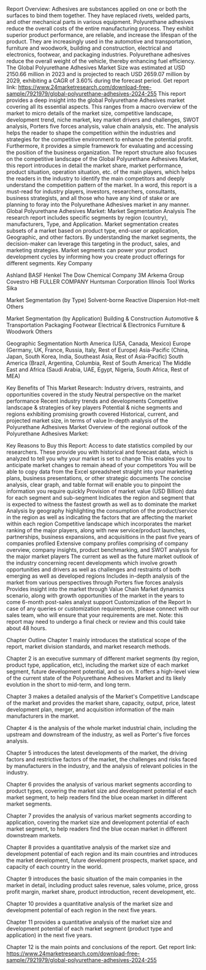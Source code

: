 Report Overview:
Adhesives are substances applied on one or both the surfaces to bind them together. They have replaced rivets, welded parts, and other mechanical parts in various equipment. Polyurethane adhesives reduce the overall costs of the entire manufacturing process. They exhibit superior product performance, are reliable, and increase the lifespan of the product. They are increasingly used in the automotive and transportation, furniture and woodwork, building and construction, electrical and electronics, footwear, and packaging industries. Polyurethane adhesives reduce the overall weight of the vehicle, thereby enhancing fuel efficiency.
The Global Polyurethane Adhesives Market Size was estimated at USD 2150.66 million in 2023 and is projected to reach USD 2659.07 million by 2029, exhibiting a CAGR of 3.60% during the forecast period.
Get report link:   https://www.24marketresearch.com/download-free-sample/7921979/global-polyurethane-adhesives-2024-255
This report provides a deep insight into the global Polyurethane Adhesives market covering all its essential aspects. This ranges from a macro overview of the market to micro details of the market size, competitive landscape, development trend, niche market, key market drivers and challenges, SWOT analysis, Porters five forces analysis, value chain analysis, etc.
The analysis helps the reader to shape the competition within the industries and strategies for the competitive environment to enhance the potential profit. Furthermore, it provides a simple framework for evaluating and accessing the position of the business organization. The report structure also focuses on the competitive landscape of the Global Polyurethane Adhesives Market, this report introduces in detail the market share, market performance, product situation, operation situation, etc. of the main players, which helps the readers in the industry to identify the main competitors and deeply understand the competition pattern of the market.
In a word, this report is a must-read for industry players, investors, researchers, consultants, business strategists, and all those who have any kind of stake or are planning to foray into the Polyurethane Adhesives market in any manner.
Global Polyurethane Adhesives Market: Market Segmentation Analysis
The research report includes specific segments by region (country), manufacturers, Type, and Application. Market segmentation creates subsets of a market based on product type, end-user or application, Geographic, and other factors. By understanding the market segments, the decision-maker can leverage this targeting in the product, sales, and marketing strategies. Market segments can power your product development cycles by informing how you create product offerings for different segments.
Key Company

Ashland
BASF
Henkel
The Dow Chemical Company
3M
Arkema Group
Covestro
HB FULLER COMPANY
Huntsman Corporation
Illinois Tool Works
Sika

Market Segmentation (by Type)
Solvent-borne
Reactive
Dispersion
Hot-melt
Others

Market Segmentation (by Application)
Building & Construction
Automotive & Transportation
Packaging
Footwear
Electrical & Electronics
Furniture & Woodwork
Others

Geographic Segmentation
North America (USA, Canada, Mexico)
Europe (Germany, UK, France, Russia, Italy, Rest of Europe)
Asia-Pacific (China, Japan, South Korea, India, Southeast Asia, Rest of Asia-Pacific)
South America (Brazil, Argentina, Columbia, Rest of South America)
The Middle East and Africa (Saudi Arabia, UAE, Egypt, Nigeria, South Africa, Rest of MEA)

Key Benefits of This Market Research:
Industry drivers, restraints, and opportunities covered in the study
Neutral perspective on the market performance
Recent industry trends and developments
Competitive landscape & strategies of key players
Potential & niche segments and regions exhibiting promising growth covered
Historical, current, and projected market size, in terms of value
In-depth analysis of the Polyurethane Adhesives Market
Overview of the regional outlook of the Polyurethane Adhesives Market:

Key Reasons to Buy this Report:
Access to date statistics compiled by our researchers. These provide you with historical and forecast data, which is analyzed to tell you why your market is set to change
This enables you to anticipate market changes to remain ahead of your competitors
You will be able to copy data from the Excel spreadsheet straight into your marketing plans, business presentations, or other strategic documents
The concise analysis, clear graph, and table format will enable you to pinpoint the information you require quickly
Provision of market value (USD Billion) data for each segment and sub-segment
Indicates the region and segment that is expected to witness the fastest growth as well as to dominate the market
Analysis by geography highlighting the consumption of the product/service in the region as well as indicating the factors that are affecting the market within each region
Competitive landscape which incorporates the market ranking of the major players, along with new service/product launches, partnerships, business expansions, and acquisitions in the past five years of companies profiled
Extensive company profiles comprising of company overview, company insights, product benchmarking, and SWOT analysis for the major market players
The current as well as the future market outlook of the industry concerning recent developments which involve growth opportunities and drivers as well as challenges and restraints of both emerging as well as developed regions
Includes in-depth analysis of the market from various perspectives through Porters five forces analysis
Provides insight into the market through Value Chain
Market dynamics scenario, along with growth opportunities of the market in the years to come
6-month post-sales analyst support
Customization of the Report
In case of any queries or customization requirements, please connect with our sales team, who will ensure that your requirements are met.
Note: this report may need to undergo a final check or review and this could take about 48 hours.

Chapter Outline
Chapter 1 mainly introduces the statistical scope of the report, market division standards, and market research methods.

Chapter 2 is an executive summary of different market segments (by region, product type, application, etc), including the market size of each market segment, future development potential, and so on. It offers a high-level view of the current state of the Polyurethane Adhesives Market and its likely evolution in the short to mid-term, and long term.

Chapter 3 makes a detailed analysis of the Market's Competitive Landscape of the market and provides the market share, capacity, output, price, latest development plan, merger, and acquisition information of the main manufacturers in the market.

Chapter 4 is the analysis of the whole market industrial chain, including the upstream and downstream of the industry, as well as Porter's five forces analysis.

Chapter 5 introduces the latest developments of the market, the driving factors and restrictive factors of the market, the challenges and risks faced by manufacturers in the industry, and the analysis of relevant policies in the industry.

Chapter 6 provides the analysis of various market segments according to product types, covering the market size and development potential of each market segment, to help readers find the blue ocean market in different market segments.

Chapter 7 provides the analysis of various market segments according to application, covering the market size and development potential of each market segment, to help readers find the blue ocean market in different downstream markets.

Chapter 8 provides a quantitative analysis of the market size and development potential of each region and its main countries and introduces the market development, future development prospects, market space, and capacity of each country in the world.

Chapter 9 introduces the basic situation of the main companies in the market in detail, including product sales revenue, sales volume, price, gross profit margin, market share, product introduction, recent development, etc.

Chapter 10 provides a quantitative analysis of the market size and development potential of each region in the next five years.

Chapter 11 provides a quantitative analysis of the market size and development potential of each market segment (product type and application) in the next five years.

Chapter 12 is the main points and conclusions of the report.
Get report link:   https://www.24marketresearch.com/download-free-sample/7921979/global-polyurethane-adhesives-2024-255
